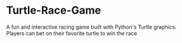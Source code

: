 # Turtle-Race-Game
A fun and interactive racing game built with Python's Turtle graphics. Players can bet on their favorite turtle to win the race
